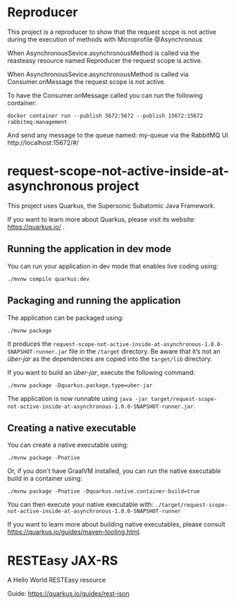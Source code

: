 # Reproducer
This project is a reproducer to show that the request scope is not active
during the execution of methods with Microprofile @Asynchronous

When AsynchronousSevice.asynchronousMethod is called via
the reasteasy resource named Reproducer the request scope is active.

When AsynchronousSevice.asynchronousMethod is called via 
Consumer.onMessage the request scope is not active.

To have the Consumer.onMessage called you can run the following container:
```
docker container run --publish 5672:5672 --publish 15672:15672 rabbitmq:management
```

And send any message to the queue named: my-queue
via the RabbitMQ UI  http://localhost:15672/#/

# request-scope-not-active-inside-at-asynchronous project

This project uses Quarkus, the Supersonic Subatomic Java Framework.

If you want to learn more about Quarkus, please visit its website: https://quarkus.io/ .

## Running the application in dev mode

You can run your application in dev mode that enables live coding using:
```shell script
./mvnw compile quarkus:dev
```

## Packaging and running the application

The application can be packaged using:
```shell script
./mvnw package
```
It produces the `request-scope-not-active-inside-at-asynchronous-1.0.0-SNAPSHOT-runner.jar` file in the `/target` directory.
Be aware that it’s not an _über-jar_ as the dependencies are copied into the `target/lib` directory.

If you want to build an _über-jar_, execute the following command:
```shell script
./mvnw package -Dquarkus.package.type=uber-jar
```

The application is now runnable using `java -jar target/request-scope-not-active-inside-at-asynchronous-1.0.0-SNAPSHOT-runner.jar`.

## Creating a native executable

You can create a native executable using: 
```shell script
./mvnw package -Pnative
```

Or, if you don't have GraalVM installed, you can run the native executable build in a container using: 
```shell script
./mvnw package -Pnative -Dquarkus.native.container-build=true
```

You can then execute your native executable with: `./target/request-scope-not-active-inside-at-asynchronous-1.0.0-SNAPSHOT-runner`

If you want to learn more about building native executables, please consult https://quarkus.io/guides/maven-tooling.html.

# RESTEasy JAX-RS

<p>A Hello World RESTEasy resource</p>

Guide: https://quarkus.io/guides/rest-json
